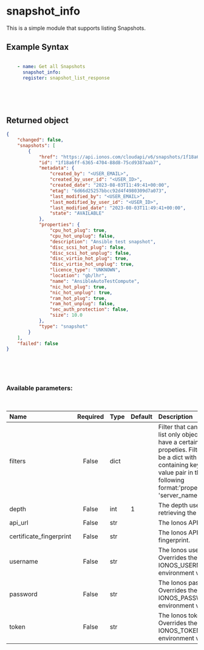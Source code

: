 # snapshot_info

This is a simple module that supports listing Snapshots.

## Example Syntax


```yaml

    - name: Get all Snapshots
      snapshot_info:
      register: snapshot_list_response

```

&nbsp;

&nbsp;
## Returned object
```json
{
    "changed": false,
    "snapshots": [
        {
            "href": "https://api.ionos.com/cloudapi/v6/snapshots/1f18a6ff-6365-4704-88d8-75cd9387aab7",
            "id": "1f18a6ff-6365-4704-88d8-75cd9387aab7",
            "metadata": {
                "created_by": "<USER_EMAIL>",
                "created_by_user_id": "<USER_ID>",
                "created_date": "2023-08-03T11:49:41+00:00",
                "etag": "6d66d25257bbcc92d4f4980309d7a073",
                "last_modified_by": "<USER_EMAIL>",
                "last_modified_by_user_id": "<USER_ID>",
                "last_modified_date": "2023-08-03T11:49:41+00:00",
                "state": "AVAILABLE"
            },
            "properties": {
                "cpu_hot_plug": true,
                "cpu_hot_unplug": false,
                "description": "Ansible test snapshot",
                "disc_scsi_hot_plug": false,
                "disc_scsi_hot_unplug": false,
                "disc_virtio_hot_plug": true,
                "disc_virtio_hot_unplug": true,
                "licence_type": "UNKNOWN",
                "location": "gb/lhr",
                "name": "AnsibleAutoTestCompute",
                "nic_hot_plug": true,
                "nic_hot_unplug": true,
                "ram_hot_plug": true,
                "ram_hot_unplug": false,
                "sec_auth_protection": false,
                "size": 10.0
            },
            "type": "snapshot"
        }
    ],
    "failed": false
}

```

&nbsp;

&nbsp;
### Available parameters:
&nbsp;

| Name | Required | Type | Default | Description |
| :--- | :---: | :--- | :--- | :--- |
| filters | False | dict |  | Filter that can be used to list only objects which have a certain set of propeties. Filters should be a dict with a key containing keys and value pair in the following format:'properties.name': 'server_name' |
| depth | False | int | 1 | The depth used when retrieving the items. |
| api_url | False | str |  | The Ionos API base URL. |
| certificate_fingerprint | False | str |  | The Ionos API certificate fingerprint. |
| username | False | str |  | The Ionos username. Overrides the IONOS_USERNAME environment variable. |
| password | False | str |  | The Ionos password. Overrides the IONOS_PASSWORD environment variable. |
| token | False | str |  | The Ionos token. Overrides the IONOS_TOKEN environment variable. |
